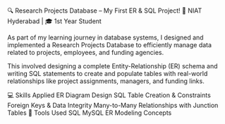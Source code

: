 🔍 Research Projects Database – My First ER & SQL Project!
📍 NIAT Hyderabad | 🎓 1st Year Student

As part of my learning journey in database systems, I designed and implemented a Research Projects Database to efficiently manage data related to projects, employees, and funding agencies.

This involved designing a complete Entity-Relationship (ER) schema and writing SQL statements to create and populate tables with real-world relationships like project assignments, managers, and funding links.

💻 Skills Applied
ER Diagram Design
SQL Table Creation & Constraints
Foreign Keys & Data Integrity
Many-to-Many Relationships with Junction Tables
🧠 Tools Used
SQL
MySQL
ER Modeling Concepts
